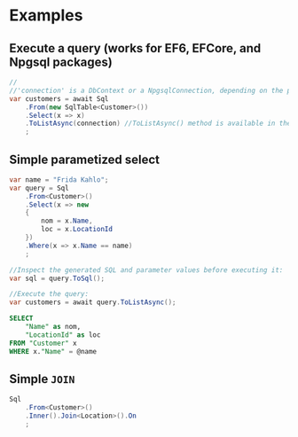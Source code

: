 # Examples

## Execute a query (works for EF6, EFCore, and Npgsql packages)

```csharp
//
//'connection' is a DbContext or a NpgsqlConnection, depending on the package
var customers = await Sql
    .From(new SqlTable<Customer>())
    .Select(x => x)
    .ToListAsync(connection) //ToListAsync() method is available in the packages EF6, EFCore and Npgsql
    ;
```

## Simple parametized select

```csharp
var name = "Frida Kahlo";
var query = Sql
    .From<Customer>()
    .Select(x => new
    {
        nom = x.Name,
        loc = x.LocationId
    })
    .Where(x => x.Name == name)
    ;

//Inspect the generated SQL and parameter values before executing it:
var sql = query.ToSql();

//Execute the query:
var customers = await query.ToListAsync();
```

```SQL
SELECT 
    "Name" as nom, 
    "LocationId" as loc
FROM "Customer" x
WHERE x."Name" = @name
```

## Simple `JOIN`

```csharp
Sql
    .From<Customer>()
    .Inner().Join<Location>().On
    ;
```